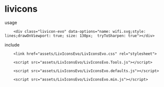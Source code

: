 # livicons
usage

        <div class="livicon-evo" data-options="name: wifi.svg;style: lines;drawOnViewport: true; size: 130px;  tryToSharpen: true"></div>

include

        <link href="assets/LivIconsEvo/LivIconsEvo.css" rel="stylesheet">

        <script src="assets/LivIconsEvo/LivIconsEvo.Tools.js"></script>
        
        <script src="assets/LivIconsEvo/LivIconsEvo.defaults.js"></script>
        
        <script src="assets/LivIconsEvo/LivIconsEvo.min.js"></script>     
        
